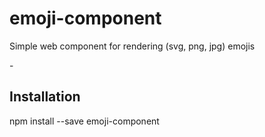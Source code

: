 # emoji-component
Simple web component for rendering (svg, png, jpg) emojis

-<h2>Installation </h2>

npm install --save emoji-component
